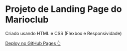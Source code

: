 # Projeto de Landing Page do Marioclub

Criado usando HTML e CSS (Flexbox e Responsividade)

[Deploy no GitHub Pages 👆](https://stephcust.github.io/marioclub-landing-page/)
